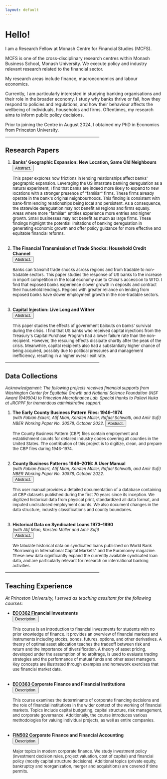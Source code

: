 ```yaml
---
layout: default
---
```


<h1>Hello!</h1>

<p>
  I am a Research Fellow at Monash Centre for Financial Studies (MCFS). 
</p>
    
<p>
  MCFS is one of the cross-disciplinary research centres within Monash Business School, Monash University. 
  We execute policy and industry relevant research related to the financial sector.
</p>
  
<p>
  My research areas include finance, macroeconomics and labour economics. 
</p>
    
<p>
  Currently, I am particularly interested in studying banking organisations and their role in the broader economy. 
  I study why banks thrive or fail, how they respond to policies and regulations, and how their behaviour affects the wellbeing of individuals, households and firms. 
  Oftentimes, my research aims to inform public policy decisions. 
</p>
  
<p>
  Prior to joining the Centre in August 2024, I obtained my PhD in Economics from Princeton University. 
</p>


<hr style="width:60%"> 

<h2>Research Papers</h2>

<ol>
  
  <li>
    <b>Banks' Geographic Expansion: New Location, Same Old Neighbours</b>
    <br>
    <button class="collapsible"><font size="-1">Abstract.</font></button>
    <div class="abstract">
    <p><font size="-1">This paper explores how frictions in lending relationships affect banks' geographic expansion. Leveraging the US interstate banking deregulation as a natural experiment, I find that banks are indeed more likely to expand to new locations with a stronger presence of "familiar" firms. These firms already operate in the bank's original neighbourhoods. This finding is consistent with bank-firm lending relationships being local and persistent. As a consequence, the statewide deregulation may not benefit all regions and firms equally. Areas where more "familiar" entities experience more entries and higher growth. Small businesses may not benefit as much as large firms. These findings highlight the potential limitations of banking deregulation in generating economic growth and offer policy guidance for more effective and equitable financial reforms.</font></p>
    </div>
  </li>
  
  <br>
  
  <li>
    <b>The Financial Transmission of Trade Shocks: Household Credit Channel</b> 
    <br>
    <button class="collapsible"><font size="-1">Abstract.</font></button>
    <div class="abstract">
    <p><font size="-1">Banks can transmit trade shocks across regions and from tradable to non-tradable sectors. This paper studies the response of US banks to the increase in import competition in the local economy due to China's accession to WTO. I find that exposed banks experience slower growth in deposits and contract their household lendings. Regions with greater reliance on lending from exposed banks have slower employment growth in the non-tradable sectors.</font></p>
    </div>
  </li>
  
  <br>
  
  <li>
    <b>Capital Injection: Live Long and Wither</b>
    <br>
    <button class="collapsible"><font size="-1">Abstract.</font></button>
    <div class="abstract">
    <p><font size="-1">This paper studies the effects of government bailouts on banks' survival during the crisis. I find that US banks who received capital injections from the Treasury's Capital Purchase Program had a lower failure rate than the non-recipient. However, the rescuing effects dissipate shortly after the peak of the crisis. Meanwhile, capital recipients also had a substantially higher chance of being acquired, possibly due to political pressures and management inefficiency, resulting in a higher overall exit rate.</font></p>
    </div>
  </li>
  
</ol>

<hr style="width:60%"> 

<h2>Data Collections</h2>

<p line-height="1"><font size="-1"><i>Acknowledgement: The following projects received financial supports from Washington Center for Equitable Growth and National Science Foundation (NSF Award 1949504) to Princeton Macrofinance Lab. Special thanks to Pallavi Nuka at JRCPPF for tremendous administrative support.</i></font></p>

<ol>
  
  <li>
    <b>The Early County Business Pattern Files: 1946–1974</b>
    <br>
    <font size="-1"><i>(with Fabian Eckert, Atif Mian, Karsten Müller, Rafael Schwalb, and Amir Sufi)</i></font>
    <br>
     <font size="-1"><i>NBER Working Paper No. 30578, October 2022.</i></font>
    <button class="collapsible"><font size="-1">Abstract.</font></button>
    <div class="abstract">
    <p><font size="-1">The County Business Pattern (CBP) files contain employment and establishment counts for detailed industry codes covering all counties in the United States. The contribution of this project is to digitize, clean, and prepare the CBP files during 1946–1974.</font></p>
    </div>
  </li>
      
  <br>
      
  <li>
    <b>County Business Patterns 1946–2016: A User Manual</b>
    <br>
    <font size="-1"><i>(with Fabian Eckert, Atif Mian, Karsten Müller, Rafael Schwalb, and Amir Sufi)</i></font>
    <br>
    <font size="-1"><i>NBER Working Paper No. 30578, October 2022.</i></font>
    <br>
    <button class="collapsible"><font size="-1">Abstract.</font></button>
    <div class="abstract">
    <p><font size="-1">This user manual provides a detailed documentation of a database containing all CBP datasets published during the first 70 years since its inception. We digitized historical data from physical print, standardized all data format, and imputed undisclosed employment counts. We also document changes in the data structure, industry classifications and county boundaries. </font></p>
    </div>
  </li>
      
  <br>
  
  <li>
    <b>Historical Data on Syndicated Loans 1973–1990</b>
    <br>
    <font size="-1"><i>(with Atif Mian, Karsten Müller and Amir Sufi)</i></font>
    <br>
    <button class="collapsible"><font size="-1">Abstract.</font></button>
    <div class="abstract">
    <p><font size="-1">We tabulate historical data on syndicated loans published on World Bank "Borrowing in International Capital Markets" and the Euromoney magazine. These new data significantly expand the currently available syndicated loan data, and are particularly relevant for research on international banking activities. </font></p>
    </div>
  </li>
      
</ol>

<hr style="width:60%"> 

<h2>Teaching Experience</h2>

<p><i>At Princeton University, I served as teaching asssitant for the following courses:</i></p>

<ul>
  
  <li>
    <b>ECO362 Financial Investments</b>
    <br>
    <button class="collapsible"><font size="-1">Description.</font></button>
    <div class="abstract">
    <p> <font size="-1">This course is an introduction to financial investments for students with no prior knowledge of finance. It provides an overview of financial markets and instruments including stocks, bonds, futures, options, and other derivatives. A theory of optimal asset allocation teaches the tradeoff between risk and return and the importance of diversification. A theory of asset pricing, developed under the assumption of no arbitrage, is used to evaluate trading strategies and the performance of mutual funds and other asset managers. Key concepts are illustrated through examples and homework exercises that use financial market data.</font></p>
    </div>
  </li>
  
  <br>
  
  <li>
    <b>ECO363 Corporate Finance and Financial Institutions</b>
    <br>
    <button class="collapsible"><font size="-1">Description.</font></button>
    <div class="abstract">
    <p><font size="-1">This course examines the determinants of corporate financing decisions and the role of financial institutions in the wider context of the working of financial markets. Topics include capital budgeting, capital structure, risk management, and corporate governance. Additionally, the course introduces various methodologies for valuing individual projects, as well as entire companies.</font></p>
    </div>
  </li>
  
  <br>
  
  <li>
    <b>FIN502 Corporate Finance and Financial Accounting</b>
    <br>
    <button class="collapsible"><font size="-1">Description.</font></button>
    <div class="abstract">
    <p><font size="-1">Major topics in modern corporate finance. We study investment policy (investment decision rules, project valuation, cost of capital) and financial policy (mostly capital structure decisions). Additional topics (private equity, bankruptcy and reorganization, merger and acquisitions) are covered if time permits.</font></p>
    </div>
  </li>
  
</ul>
